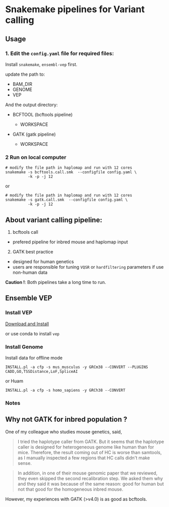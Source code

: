 # Snakemake pipelines for Variant calling

## Usage
### 1. Edit the `config.yaml` file for required files:
Install `snakemake`, `ensembl-vep` first.

update the path to:
- BAM_DIR
- GENOME
- VEP

And the output directory:
- BCFTOOL (bcftools pipeline)
  - WORKSPACE

- GATK (gatk pipeline)
  - WORKSPACE

### 2 Run on local computer
```shell
# modify the file path in haplomap and run with 12 cores
snakemake -s bcftools.call.smk  --configfile config.yaml \
          -k -p -j 12   
```

or 
```shell
# modify the file path in haplomap and run with 12 cores
snakemake -s gatk.call.smk  --configfile config.yaml \
          -k -p -j 12   
```

## About variant calling pipeline:
1. bcftools call 
  - prefered pipeline for inbred mouse and haplomap input

2. GATK best practice
  - designed for human genetics 
  - users are responsible for tuning ``VQSR`` or ``hardfiltering`` parameters if use non-human data


**Caution !**: Both pipelines take a long time to run.


## Ensemble VEP

### Install VEP

[Download and Install](https://uswest.ensembl.org/info/docs/tools/vep/script/vep_download.html)

or use conda to install `vep`

### Install Genome
Install data for offline mode
```shell
INSTALL.pl -a cfp -s mus_musculus -y GRCm38 --CONVERT --PLUGINS CADD,GO,TSSDistance,LoF,SpliceAI
```

or Huam
```shell
INSTALL.pl -a cfp -s homo_sapiens -y GRCh38 --CONVERT
```

### Notes


## Why not GATK for inbred population ?

One of my colleague who studies mouse genetics, said, 

> I tried the haplotype caller from GATK. But it seems that the haplotype caller is designed for heterogeneous genome like human than for mice. Therefore, the result coming out of HC is worse than samtools, as I manually inspected a few regions that HC calls didn't make sense.

> In addition, in one of their mouse genomic paper that we reviewed, they even skipped the second recalibration step. We asked them why and they said it was because of the same reason: good for human but not that good for the homogeneous inbred mouse.


However, my experiences with GATK (>v4.0) is as good as bcftools.